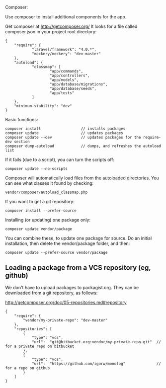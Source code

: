 Composer:

Use composer to install additional components for the app.

Get composer at http://getcomposer.org/
It looks for a file called composer.json in your project root directory:

    {
        "require": {
                "laravel/framework": "4.0.*",
                "mockery/mockery": "dev-master"
        },
        "autoload": {
                "classmap": [
                        "app/commands",
                        "app/controllers",
                        "app/models",
                        "app/database/migrations",
                        "app/database/seeds",
                        "app/tests"
                ]
        },
        "minimum-stability": "dev"
    }


Basic functions:

    composer install                  // installs packages
    composer update                   // updates packages
    composer update --dev             // updates packages for the require-dev section
    composer dump-autoload            // dumps, and refreshes the autoload list

If it fails (due to a script), you can turn the scripts off:

    composer update --no-scripts

Composer will automatically load files from the autoloaded directories.
You can see what classes it found by checking:

    vendor/composer/autoload_classmap.php

If you want to get a git repository:

    composer install --prefer-source

Installing (or updating) one package only:

    composer update vendor/package

You can combine these, to update one package for source. Do an initial installation, then delete the vendor/package folder, and then:

    composer update --prefer-source vendor/package



Loading a package from a VCS repository (eg, github)
-------------------------------------------------------

We don't have to upload packages to packagist.org. They can be downloaded from a git repository, as follows:

http://getcomposer.org/doc/05-repositories.md#repository

    {
        "require": {
            "vendor/my-private-repo": "dev-master"
        },
        "repositories": [
            {
                "type": "vcs",
                "url":  "git@bitbucket.org:vendor/my-private-repo.git"  // for a private repo on bitbucket
            },
            {
                "type": "vcs",
                "url":  "https://github.com/igorw/monolog"              // for a repo on github
            }
        ]
    }

